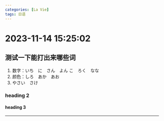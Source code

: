 ```yaml
---
categories: [La Vie]
tags: 日语
---
```

# 2023-11-14 15:25:02
## 测试一下能打出来哪些词
1. 数字：いち　に　さん　よん こ　ろく　なな
2. 颜色：しろ　あか　あお
3. やさい　さけ
### heading 2
#### heading 3
***